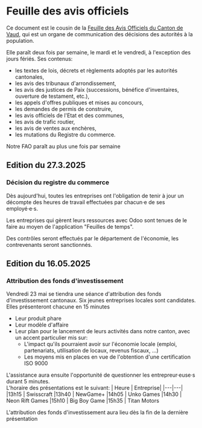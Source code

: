 # Feuille des avis officiels

Ce document est le cousin de la [Feuille des Avis Officiels du Canton de Vaud](https://www.faovd.ch/), qui est un organe de communication des décisions des autorités à la population.

Elle paraît deux fois par semaine, le mardi et le vendredi, à l'exception des jours fériés. Ses contenus:

- les textes de lois, décrets et règlements adoptés par les autorités cantonales,
- les avis des tribunaux d'arrondissement,
- les avis des justices de Paix (successions, bénéfice d'inventaires, ouverture de testament, etc.),
- les appels d'offres publiques et mises au concours,
- les demandes de permis de construire,
- les avis officiels de l'Etat et des communes,
- les avis de trafic routier,
- les avis de ventes aux enchères,
- les mutations du Registre du commerce.

Notre FAO paraît au plus une fois par semaine

## Edition du 27.3.2025

### Décision du registre du commerce

Dès aujourd'hui, toutes les entreprises ont l'obligation de tenir à jour un décompte des heures de travail effectuées par chacun·e de ses employé·e·s.

Les entreprises qui gèrent leurs ressources avec Odoo sont tenues de le faire au moyen de l'application "Feuilles de temps".

Des contrôles seront effectués par le département de l'économie, les contrevenants seront sanctionnés.

## Edition du 16.05.2025

### Attribution des fonds d'investissement

Vendredi 23 mai se tiendra une séance d'attribution des fonds d'investissement cantonaux.
Six jeunes entreprises locales sont candidates.
Elles présenteront chacune en 15 minutes
- Leur produit phare
- Leur modèle d'affaire
- Leur plan pour le lancement de leurs activités dans notre canton, avec un accent particulier mis sur:
  - L'impact qu'ils pourraient avoir sur l'économie locale (emploi, partenariats, utilisation de locaux, revenus fiscaux, ...)
  - Les moyens mis en places en vue de l'obtention d'une certification ISO 9000

L'assistance aura ensuite l'opportunité de questionner les entrepreur·euse·s durant 5 minutes.  
L'horaire des présentations est le suivant:
| Heure | Entreprise|
|---|---|
|13h15 | Swisscraft
|13h40 | NewGame+
|14h05 | Unko Games
|14h30 | Neon Rift Games
|15h10 | Big Boy Game
|15h35 | Titan Motors

L'attribution des fonds d'investissement aura lieu dès la fin de la dernière présentation